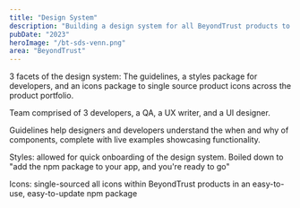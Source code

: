 ```yaml
---
title: "Design System"
description: "Building a design system for all BeyondTrust products to speed development and create consistency and unity across the portfolio."
pubDate: "2023"
heroImage: "/bt-sds-venn.png"
area: "BeyondTrust"
---
```


3 facets of the design system: The guidelines, a styles package for developers, and an icons package to single source product icons across the product portfolio.

Team comprised of 3 developers, a QA, a UX writer, and a UI designer.

Guidelines help designers and developers understand the when and why of components, complete with live examples showcasing functionality.

Styles: allowed for quick onboarding of the design system. Boiled down to "add the npm package to your app, and you're ready to go"

Icons: single-sourced all icons within BeyondTrust products in an easy-to-use, easy-to-update npm package
